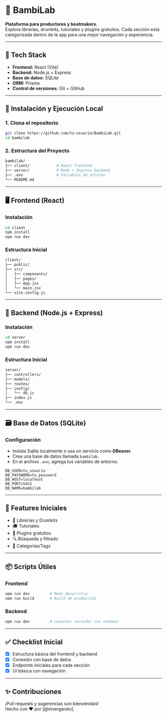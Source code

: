 # 🐰 BambiLab

**Plataforma para productores y beatmakers.**  
Explora librerías, drumkits, tutoriales y plugins gratuitos. Cada sección está categorizada dentro de la app para una mejor navegación y experiencia.

---

## 🧱 Tech Stack

- **Frontend:** React (Vite)  
- **Backend:** Node.js + Express  
- **Base de datos:** SQLite  
- **ORM:** Prisma  
- **Control de versiones:** Git + GitHub

---

## 🚀 Instalación y Ejecución Local

### 1. Clona el repositorio

```bash
git clone https://github.com/tu-usuario/BambiLab.git
cd bambilab
```

### 2. Estructura del Proyecto

```bash
bambilab/
├── client/            # React frontend
├── server/            # Node + Express backend
├── .env               # Variables de entorno
└── README.md
```

---

## 🖥️ Frontend (React)

### Instalación

```bash
cd client
npm install
npm run dev
```

### Estructura Inicial

```bash
client/
├── public/
├── src/
│   ├── components/
│   ├── pages/
│   ├── App.jsx
│   └── main.jsx
└── vite.config.js
```

---

## 🔧 Backend (Node.js + Express)

### Instalación

```bash
cd server
npm install
npm run dev
```

### Estructura Inicial

```bash
server/
├── controllers/
├── models/
├── routes/
├── config/
│   └── db.js
├── index.js
└── .env
```

---

## 🗃️ Base de Datos (SQLite)

### Configuración

- Instala Sqlite localmente o usa un servicio como **DBeaver**.
- Crea una base de datos llamada `bambilab`.
- En el archivo `.env`, agrega tus variables de entorno:

```env
DB_USER=tu_usuario
DB_PASSWORD=tu_password
DB_HOST=localhost
DB_PORT=5432
DB_NAME=bambilab
```

---

## 🔮 Features Iniciales

- 🥁 Librerías y Drumkits  
- 🎓 Tutoriales  
- 🧩 Plugins gratuitos  
- 🔍 Búsqueda y filtrado  
- 📂 Categorías/Tags  

---

## 📦 Scripts Útiles

### Frontend

```bash
npm run dev         # Modo desarrollo
npm run build       # Build de producción
```

### Backend

```bash
npm run dev         # Levantar servidor con nodemon
```

---

## ✅ Checklist Inicial

- [x] Estructura básica del frontend y backend  
- [x] Conexión con base de datos  
- [x] Endpoints iniciales para cada sección  
- [x] UI básica con navegación  

---

## ✨ Contribuciones

¡Pull requests y sugerencias son bienvenidas!  
Hecho con ❤️ por [@mvergarato].
